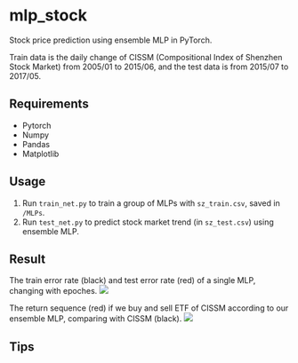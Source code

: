 # mlp_stock
Stock price prediction using ensemble MLP in PyTorch.

Train data is the daily change of CISSM (Compositional Index of Shenzhen Stock Market) from 2005/01 to 2015/06, and the test data is from 2015/07 to 2017/05.

## Requirements
* Pytorch
* Numpy
* Pandas
* Matplotlib

## Usage
1. Run `train_net.py` to train a group of MLPs with `sz_train.csv`, saved in `/MLPs`.
2. Run `test_net.py` to predict stock market trend (in `sz_test.csv`) using ensemble MLP.

## Result
The train error rate (black) and test error rate (red) of a single MLP, changing with epoches.
![](https://github.com/melissa135/mlp_stock/blob/master/error_rate.png)

The return sequence (red) if we buy and sell ETF of CISSM according to our ensemble MLP, comparing with CISSM (black).
![](https://github.com/melissa135/mlp_stock/blob/master/asset.png) 


## Tips
